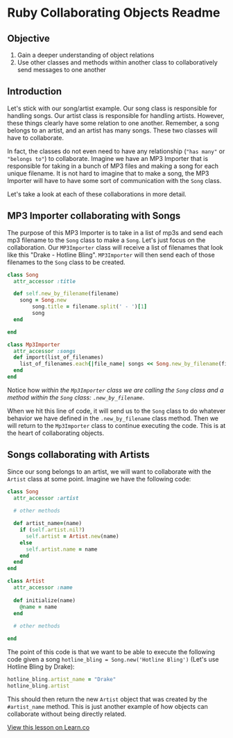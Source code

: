 # Ruby Collaborating Objects Readme

## Objective

1. Gain a deeper understanding of object relations
2. Use other classes and methods within another class to collaboratively send messages to one another

## Introduction

Let's stick with our song/artist example. Our song class is responsible for handling songs. Our artist class is responsible for handling artists. However, these things clearly have some relation to one another. Remember, a song belongs to an artist, and an artist has many songs. These two classes will have to collaborate. 

In fact, the classes do not even need to have any relationship (`"has many"` or `"belongs to"`) to collaborate. Imagine we have an MP3 Importer that is responsible for taking in a bunch of MP3 files and making a song for each unique filename. It is not hard to imagine that to make a song, the MP3 Importer will have to have some sort of communication with the `Song` class.

Let's take a look at each of these collaborations in more detail.

## MP3 Importer collaborating with Songs

The purpose of this MP3 Importer is to take in a list of mp3s and send each mp3 filename to the `Song` class to make a `Song`. Let's just focus on the collaboration. Our `MP3Importer` class will receive a list of filenames that look like this "Drake - Hotline Bling". `MP3Importer` will then send each of those filenames to the `Song` class to be created.

```ruby
class Song
  attr_accessor :title

  def self.new_by_filename(filename)
    song = Song.new
		song.title = filename.split(' - ')[1]
		song
  end

end

class Mp3Importer
  attr_accessor :songs 
  def import(list_of_filenames)
    list_of_filenames.each{|file_name| songs << Song.new_by_filename(file_name)}
  end
end
```

Notice how *within the `Mp3Importer` class we are calling the `Song` class and a method within the `Song` class: `.new_by_filename`*.

When we hit this line of code, it will send us to the `Song` class to do whatever behavior we have defined in the `.new_by_filename` class method. Then we will return to the `Mp3Importer` class to continue executing the code. This is at the heart of collaborating objects.  


## Songs collaborating with Artists

Since our song belongs to an artist, we will want to collaborate with the `Artist` class at some point. Imagine we have the following code:

```ruby
class Song
  attr_accessor :artist
  
  # other methods

  def artist_name=(name)
    if (self.artist.nil?)
      self.artist = Artist.new(name)
    else
      self.artist.name = name
    end
  end
end
```

```ruby
class Artist
  attr_accessor :name
  
  def initialize(name)
  	@name = name
  end
  
  # other methods 

end
```

The point of this code is that we want to be able to execute the following code given a song `hotline_bling = Song.new('Hotline Bling')` (Let's use Hotline Bling by Drake):

```ruby
hotline_bling.artist_name = "Drake"
hotline_bling.artist
```

This should then return the new `Artist` object that was created by the `#artist_name` method. This is just another example of how objects can collaborate without being directly related. 

<a href='https://learn.co/lessons/ruby-collaborating-objects-readme' data-visibility='hidden'>View this lesson on Learn.co</a>
